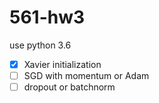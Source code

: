 # 561-hw3

use python 3.6

- [x] Xavier initialization
- [ ] SGD with momentum or Adam
- [ ] dropout or batchnorm
